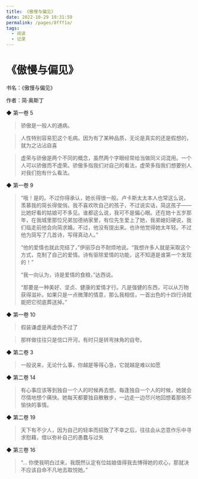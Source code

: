 ```yaml
---
title: 《傲慢与偏见》
date: 2022-10-29 19:31:59
permalink: /pages/8fff1a/
tags:
  - 阅读
  - 记录
---
```

# 《傲慢与偏见》

书名：《傲慢与偏见》

作者：简·奥斯丁

◆ 第一卷 5

> 骄傲是一般人的通病。

> 人性特别容易犯这个毛病。因为有了某种品质，无论是真实的还是假想的，就为之沾沾自喜

> 虚荣与骄傲是两个不同的概念，虽然两个字眼经常给当做同义词混用。一个人可以骄傲而不虚荣。骄傲多指我们对自己的看法，虚荣多指我们想要别人对我们抱有什么看法。

◆ 第一卷 9

> “哦！是的。不过你得承认，她长得很一般。卢卡斯太太本人也常这么说，羡慕我的简长得俊俏。我不喜欢吹自己的孩子，不过说实话，简这孩子——比她好看的姑娘可不多见。谁都这么说，我可不是偏心眼。还在她十五岁那年，在我城里那位兄弟加德纳家里，有位先生爱上了她，我弟媳妇硬说，我们临走前他会向简求婚。不过，他没有提出来。也许他觉得她太年轻。不过他为简写了几首诗，写得真动人。”
>
>
> “他的爱情也就此完结了，”伊丽莎白不耐烦地说。“我想许多人就是采取这个方式，克制了自己的爱情。诗有驱除爱情的功能，这不知道是谁第一个发现的！”
>
>
> “我一向认为，诗是爱情的食粮，”达西说。
>
>
> “那要是一种美好、坚贞、健康的爱情才行。凡是强健的东西，可以从万物获得滋补。如果只是一点微薄的情意，那么我相信，一首出色的十四行诗就能把它彻底葬送掉。”

◆ 第一卷 10

> 假装谦虚是再虚伪不过了

> 那样做往往只是信口开河，有时只是转弯抹角的自夸。

◆ 第二卷 3

> 一般说来，无论什么事，你越是等得心急，它就越是难以如愿

◆ 第二卷 14

> 有心事应该等到独自一个人的时候再去想。每逢独自一个人的时候，她就会尽情地想个痛快。她每天都要独自散散步，一边走一边尽兴地回想着那些不愉快的事情。

◆ 第二卷 19

> 天下有不少人，因为自己的轻率而招致了不幸之后，往往会从恣意作乐中寻求慰藉，借以弥补自己的愚蠢与过失

◆ 第三卷 16

> “... 你使我明白过来，我既然认定有位姑娘值得我去博得她的欢心，那就决不应该自命不凡地去取悦她。”